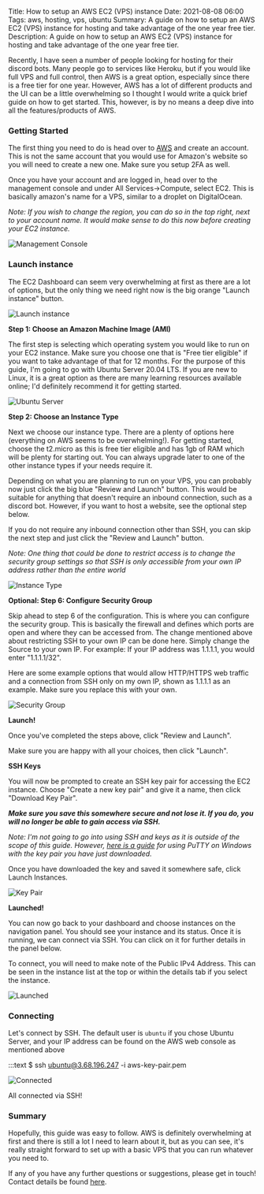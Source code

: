 Title: How to setup an AWS EC2 (VPS) instance
Date: 2021-08-08 06:00
Tags: aws, hosting, vps, ubuntu 
Summary: A guide on how to setup an AWS EC2 (VPS) instance for hosting and take advantage of the one year free tier.
Description: A guide on how to setup an AWS EC2 (VPS) instance for hosting and take advantage of the one year free tier.

Recently, I have seen a number of people looking for hosting for their discord bots. Many people go to services like Heroku, but if you would like full VPS and full control, then AWS is a great option, especially since there is a free tier for one year. However, AWS has a lot of different products and the UI can be a little overwhelming so I thought I would write a quick brief guide on how to get started. This, however, is by no means a deep dive into all the features/products of AWS.

### Getting Started

The first thing you need to do is head over to [AWS](https://aws.amazon.com/) and create an account. This is not the same account that you would use for Amazon's website so you will need to create a new one. Make sure you setup 2FA as well.

Once you have your account and are logged in, head over to the management console and under All Services->Compute, select EC2. This is basically amazon's name for a VPS, similar to a droplet on DigitalOcean.

*Note: If you wish to change the region, you can do so in the top right, next to your account name. It would make sense to do this now before creating your EC2 instance.*

![Management Console]({static}/images/aws-ec2-hosting/management-console.webp)

### Launch instance

The EC2 Dashboard can seem very overwhelming at first as there are a lot of options, but the only thing we need right now is the big orange "Launch instance" button.

![Launch instance]({static}/images/aws-ec2-hosting/launch-instance.webp)

**Step 1: Choose an Amazon Machine Image (AMI)**

The first step is selecting which operating system you would like to run on your EC2 instance. Make sure you choose one that is "Free tier eligible" if you want to take advantage of that for 12 months. For the purpose of this guide, I'm going to go with Ubuntu Server 20.04 LTS. If you are new to Linux, it is a great option as there are many learning resources available online; I'd definitely recommend it for getting started.

![Ubuntu Server]({static}/images/aws-ec2-hosting/ubuntu-server.webp)

**Step 2: Choose an Instance Type**

Next we choose our instance type. There are a plenty of options here (everything on AWS seems to be overwhelming!). For getting started, choose the t2.micro as this is free tier eligible and has 1gb of RAM which will be plenty for starting out. You can always upgrade later to one of the other instance types if your needs require it.

Depending on what you are planning to run on your VPS, you can probably now just click the big blue "Review and Launch" button. This would be suitable for anything that doesn't require an inbound connection, such as a discord bot. However, if you want to host a website, see the optional step below.

If you do not require any inbound connection other than SSH, you can skip the next step and just click the "Review and Launch" button.

*Note: One thing that could be done to restrict access is to change the security group settings so that SSH is only accessible from your own IP address rather than the entire world*

![Instance Type]({static}/images/aws-ec2-hosting/instance-type.webp)

**Optional: Step 6: Configure Security Group**

Skip ahead to step 6 of the configuration. This is where you can configure the security group. This is basically the firewall and defines which ports are open and where they can be accessed from. The change mentioned above about restricting SSH to your own IP can be done here. Simply change the Source to your own IP. For example: If your IP address was 1.1.1.1, you would enter "1.1.1.1/32".

Here are some example options that would allow HTTP/HTTPS web traffic and a connection from SSH only on my own IP, shown as 1.1.1.1 as an example. Make sure you replace this with your own.

![Security Group]({static}/images/aws-ec2-hosting/security-group.webp)

**Launch!**

Once you've completed the steps above, click "Review and Launch".

Make sure you are happy with all your choices, then click "Launch".

**SSH Keys**

You will now be prompted to create an SSH key pair for accessing the EC2 instance. Choose "Create a new key pair" and give it a name, then click "Download Key Pair". 

***Make sure you save this somewhere secure and not lose it. If you do, you will no longer be able to gain access via SSH.***

*Note: I'm not going to go into using SSH and keys as it is outside of the scope of this guide. However, [here is a guide](https://docs.aws.amazon.com/AWSEC2/latest/UserGuide/putty.html) for using PuTTY on Windows with the key
pair you have just downloaded.*

Once you have downloaded the key and saved it somewhere safe, click Launch Instances.

![Key Pair]({static}/images/aws-ec2-hosting/keypair.webp)

**Launched!**

You can now go back to your dashboard and choose instances on the navigation panel. You should see your instance and its status. Once it is running, we can connect via SSH. You can click on it for further details in the panel below.

To connect, you will need to make note of the Public IPv4 Address. This can be seen in the instance list at the top or within the details tab if you select the instance.

![Launched]({static}/images/aws-ec2-hosting/launched.webp)

### Connecting

Let's connect by SSH. The default user is `ubuntu` if you chose Ubuntu Server, and your IP address can be found on the AWS web console as mentioned above

:::text
$ ssh ubuntu@3.68.196.247 -i aws-key-pair.pem

![Connected]({static}/images/aws-ec2-hosting/connected.webp)

All connected via SSH!

### Summary

Hopefully, this guide was easy to follow. AWS is definitely overwhelming at first and there is still a lot I need to learn about it, but as you can see, it's really straight forward to set up with a basic VPS that you can run whatever you need to.

If any of you have any further questions or suggestions, please get in touch! Contact details be found [here]({filename}/pages/about.md).
